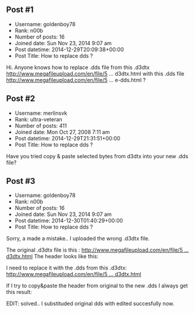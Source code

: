 ## Post #1
- Username: goldenboy78
- Rank: n00b
- Number of posts: 16
- Joined date: Sun Nov 23, 2014 9:07 am
- Post datetime: 2014-12-29T20:09:38+00:00
- Post Title: How to replace dds ?

Hi. Anyone knows how to replace .dds file from this .d3dtx http://www.megafileupload.com/en/file/5 ... d3dtx.html
with this .dds file http://www.megafileupload.com/en/file/5 ... e-dds.html ?
## Post #2
- Username: merlinsvk
- Rank: ultra-veteran
- Number of posts: 411
- Joined date: Mon Oct 27, 2008 7:11 am
- Post datetime: 2014-12-29T21:31:51+00:00
- Post Title: How to replace dds ?

Have you tried copy & paste selected bytes from d3dtx into your new .dds file?
## Post #3
- Username: goldenboy78
- Rank: n00b
- Number of posts: 16
- Joined date: Sun Nov 23, 2014 9:07 am
- Post datetime: 2014-12-30T01:40:29+00:00
- Post Title: How to replace dds ?

Sorry, a made a mistake.. I uploaded the wrong .d3dtx file. 

The original .d3dtx file is this : [http://www.megafileupload.com/en/file/5 ... d3dtx.html](http://www.megafileupload.com/en/file/593063/eng-ui-menu-title-newgame-d3dtx.html) 
The header looks like this:


I need to replace it with the .dds from this .d3dtx: [http://www.megafileupload.com/en/file/5 ... d3dtx.html](http://www.megafileupload.com/en/file/593186/ger-ui-menu-title-newgame-d3dtx.html)

If I try to copy&paste the header from original to the new .dds I always get this result:



EDIT: solved.. I substituded original dds with edited succesfully now.
